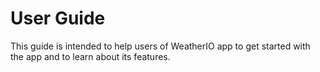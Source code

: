 # User Guide

This guide is intended to help users of WeatherIO app to get started with the app and to learn about its features.
